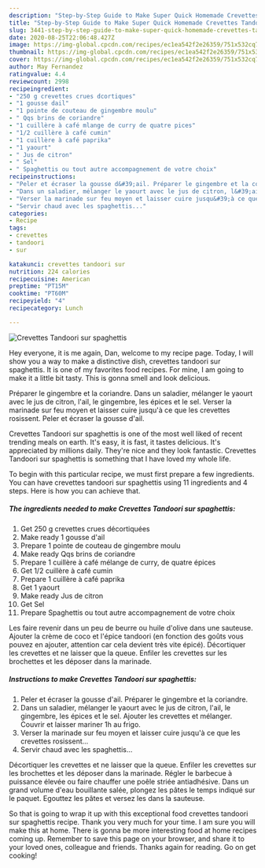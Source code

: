 ```yaml
---
description: "Step-by-Step Guide to Make Super Quick Homemade Crevettes Tandoori sur spaghettis"
title: "Step-by-Step Guide to Make Super Quick Homemade Crevettes Tandoori sur spaghettis"
slug: 3441-step-by-step-guide-to-make-super-quick-homemade-crevettes-tandoori-sur-spaghettis
date: 2020-08-25T22:06:48.427Z
image: https://img-global.cpcdn.com/recipes/ec1ea542f2e26359/751x532cq70/crevettes-tandoori-sur-spaghettis-photo-principale-de-la-recette.jpg
thumbnail: https://img-global.cpcdn.com/recipes/ec1ea542f2e26359/751x532cq70/crevettes-tandoori-sur-spaghettis-photo-principale-de-la-recette.jpg
cover: https://img-global.cpcdn.com/recipes/ec1ea542f2e26359/751x532cq70/crevettes-tandoori-sur-spaghettis-photo-principale-de-la-recette.jpg
author: May Fernandez
ratingvalue: 4.4
reviewcount: 2998
recipeingredient:
- "250 g crevettes crues dcortiques"
- "1 gousse dail"
- "1 pointe de couteau de gingembre moulu"
- " Qqs brins de coriandre"
- "1 cuillère à café mlange de curry de quatre pices"
- "1/2 cuillère à café cumin"
- "1 cuillère à café paprika"
- "1 yaourt"
- " Jus de citron"
- " Sel"
- " Spaghettis ou tout autre accompagnement de votre choix"
recipeinstructions:
- "Peler et écraser la gousse d&#39;ail. Préparer le gingembre et la coriandre."
- "Dans un saladier, mélanger le yaourt avec le jus de citron, l&#39;ail, le gingembre, les épices et le sel. Ajouter les crevettes et mélanger. Couvrir et laisser mariner 1h au frigo."
- "Verser la marinade sur feu moyen et laisser cuire jusqu&#39;à ce que les crevettes rosissent..."
- "Servir chaud avec les spaghettis..."
categories:
- Recipe
tags:
- crevettes
- tandoori
- sur

katakunci: crevettes tandoori sur 
nutrition: 224 calories
recipecuisine: American
preptime: "PT15M"
cooktime: "PT60M"
recipeyield: "4"
recipecategory: Lunch

---
```



![Crevettes Tandoori sur spaghettis](https://img-global.cpcdn.com/recipes/ec1ea542f2e26359/751x532cq70/crevettes-tandoori-sur-spaghettis-photo-principale-de-la-recette.jpg)

Hey everyone, it is me again, Dan, welcome to my recipe page. Today, I will show you a way to make a distinctive dish, crevettes tandoori sur spaghettis. It is one of my favorites food recipes. For mine, I am going to make it a little bit tasty. This is gonna smell and look delicious.

Préparer le gingembre et la coriandre. Dans un saladier, mélanger le yaourt avec le jus de citron, l&#39;ail, le gingembre, les épices et le sel. Verser la marinade sur feu moyen et laisser cuire jusqu&#39;à ce que les crevettes rosissent. Peler et écraser la gousse d&#39;ail.

Crevettes Tandoori sur spaghettis is one of the most well liked of recent trending meals on earth. It's easy, it is fast, it tastes delicious. It's appreciated by millions daily. They're nice and they look fantastic. Crevettes Tandoori sur spaghettis is something that I have loved my whole life.


To begin with this particular recipe, we must first prepare a few ingredients. You can have crevettes tandoori sur spaghettis using 11 ingredients and 4 steps. Here is how you can achieve that.

<!--inarticleads1-->

##### The ingredients needed to make Crevettes Tandoori sur spaghettis:

1. Get 250 g crevettes crues décortiquées
1. Make ready 1 gousse d&#39;ail
1. Prepare 1 pointe de couteau de gingembre moulu
1. Make ready  Qqs brins de coriandre
1. Prepare 1 cuillère à café mélange de curry, de quatre épices
1. Get 1/2 cuillère à café cumin
1. Prepare 1 cuillère à café paprika
1. Get 1 yaourt
1. Make ready  Jus de citron
1. Get  Sel
1. Prepare  Spaghettis ou tout autre accompagnement de votre choix


Les faire revenir dans un peu de beurre ou huile d&#39;olive dans une sauteuse. Ajouter la crème de coco et l&#39;épice tandoori (en fonction des goûts vous pouvez en ajouter, attention car cela devient très vite épicé). Décortiquer les crevettes et ne laisser que la queue. Enfiler les crevettes sur les brochettes et les déposer dans la marinade. 

<!--inarticleads2-->

##### Instructions to make Crevettes Tandoori sur spaghettis:

1. Peler et écraser la gousse d&#39;ail. Préparer le gingembre et la coriandre.
1. Dans un saladier, mélanger le yaourt avec le jus de citron, l&#39;ail, le gingembre, les épices et le sel. Ajouter les crevettes et mélanger. Couvrir et laisser mariner 1h au frigo.
1. Verser la marinade sur feu moyen et laisser cuire jusqu&#39;à ce que les crevettes rosissent...
1. Servir chaud avec les spaghettis...


Décortiquer les crevettes et ne laisser que la queue. Enfiler les crevettes sur les brochettes et les déposer dans la marinade. Régler le barbecue à puissance élevée ou faire chauffer une poêle striée antiadhésive. Dans un grand volume d&#39;eau bouillante salée, plongez les pâtes le temps indiqué sur le paquet. Egouttez les pâtes et versez les dans la sauteuse. 

So that is going to wrap it up with this exceptional food crevettes tandoori sur spaghettis recipe. Thank you very much for your time. I am sure you will make this at home. There is gonna be more interesting food at home recipes coming up. Remember to save this page on your browser, and share it to your loved ones, colleague and friends. Thanks again for reading. Go on get cooking!
